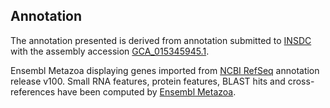 **Annotation**
----------

The annotation presented is derived from annotation submitted to
[INSDC](http://www.insdc.org) with the assembly accession [GCA\_015345945.1](http://www.ebi.ac.uk/ena/data/view/GCA_015345945.1).

Ensembl Metazoa displaying genes imported from [NCBI RefSeq](https://www.ncbi.nlm.nih.gov/genome/annotation_euk/Tribolium_madens/100) annotation release v100.
Small RNA features, protein features, BLAST hits and cross-references have been
computed by [Ensembl Metazoa](https://metazoa.ensembl.org/info/genome/annotation/index.html).
